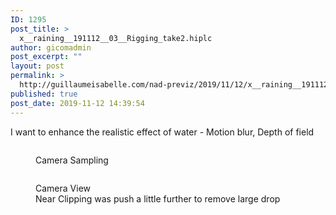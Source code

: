 ```yaml
---
ID: 1295
post_title: >
  x__raining__191112__03__Rigging_take2.hiplc
author: gicomadmin
post_excerpt: ""
layout: post
permalink: >
  http://guillaumeisabelle.com/nad-previz/2019/11/12/x__raining__191112__03__rigging_take2-hiplc/
published: true
post_date: 2019-11-12 14:39:54
---
```

<!-- wp:paragraph -->

I want to enhance the realistic effect of water - Motion blur, Depth of field

<!-- /wp:paragraph -->

<!-- wp:image {"id":1296} --><figure class="wp-block-image">

<img src="http://guillaumeisabelle.com/nad-previz/wp-content/uploads/sites/19/2019/11/image-30.png" alt="" class="wp-image-1296" /><figcaption>Camera Sampling  
</figcaption></figure> <!-- /wp:image -->

<!-- wp:image {"id":1298} --><figure class="wp-block-image">

<img src="http://guillaumeisabelle.com/nad-previz/wp-content/uploads/sites/19/2019/11/image-31.png" alt="" class="wp-image-1298" /><figcaption>Camera View  
Near Clipping was push a little further to remove large drop</figcaption></figure> <!-- /wp:image -->